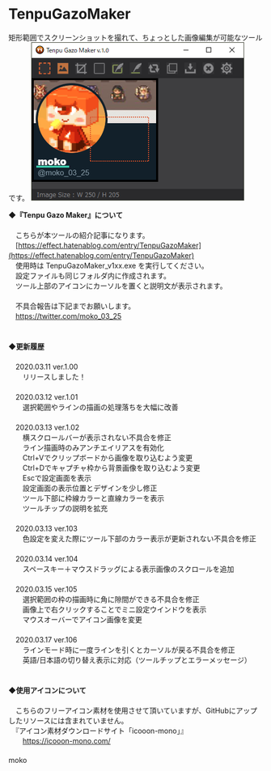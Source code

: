 # TenpuGazoMaker
矩形範囲でスクリーンショットを撮れて、ちょっとした画像編集が可能なツールです。
![image](image/SimpleCapImage.png)

**◆『Tenpu Gazo Maker』について**  
　  
　こちらが本ツールの紹介記事になります。  
　[https://effect.hatenablog.com/entry/TenpuGazoMaker](https://effect.hatenablog.com/entry/TenpuGazoMaker) 
　  
　使用時は TenpuGazoMaker_v1xx.exe を実行してください。  
　設定ファイルも同じフォルダ内に作成されます。  
　ツール上部のアイコンにカーソルを置くと説明文が表示されます。  
　  
　不具合報告は下記までお願いします。  
　https://twitter.com/moko_03_25  
　  
　  
**◆更新履歴**  
　  
　2020.03.11 ver.1.00  
　　リリースしました！  
　  
　2020.03.12 ver.1.01  
　　選択範囲やラインの描画の処理落ちを大幅に改善  
　  
　2020.03.13 ver.1.02  
　　横スクロールバーが表示されない不具合を修正  
　　ライン描画時のみアンチエイリアスを有効化  
　　Ctrl+Vでクリップボードから画像を取り込むよう変更  
　　Ctrl+Dでキャプチャ枠から背景画像を取り込むよう変更  
　　Escで設定画面を表示  
　　設定画面の表示位置とデザインを少し修正  
　　ツール下部に枠線カラーと直線カラーを表示  
　　ツールチップの説明を拡充  
　  
　2020.03.13 ver.103  
　　色設定を変えた際にツール下部のカラー表示が更新されない不具合を修正  
　  
　2020.03.14 ver.104  
　　スペースキー＋マウスドラッグによる表示画像のスクロールを追加  
　  
　2020.03.15 ver.105  
　　選択範囲の枠の描画時に角に隙間ができる不具合を修正  
　　画像上で右クリックすることでミニ設定ウインドウを表示  
　　マウスオーバーでアイコン画像を変更  
　  
　2020.03.17 ver.106  
　　ラインモード時に一度ラインを引くとカーソルが戻る不具合を修正  
　　英語/日本語の切り替え表示に対応（ツールチップとエラーメッセージ）  
　  
　  
**◆使用アイコンについて**  
　  
　こちらのフリーアイコン素材を使用させて頂いていますが、GitHubにアップしたリソースには含まれていません。  
　『アイコン素材ダウンロードサイト「icooon-mono」』    
　　https://icooon-mono.com/  
　  
moko